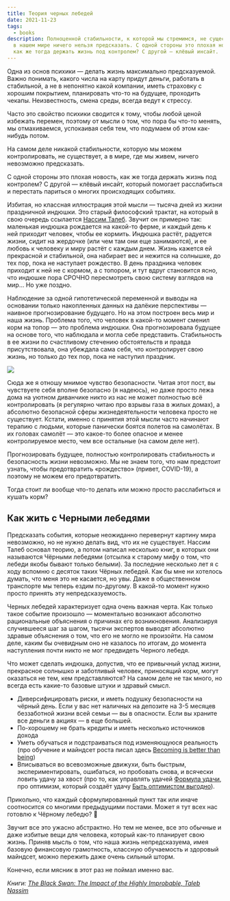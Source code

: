 ```yaml
---
title: Теория черных лебедей
date: 2021-11-23
tags:
  - books
description: Полноценной стабильности, к которой мы стремимся, не существует, и
  в нашем мире ничего нельзя предсказать. С одной стороны это плохая новость,
  как же тогда держать жизнь под контролем? С другой — клёвый инсайт.
---
```

Одна из основ психики — делать жизнь максимально предсказуемой. Важно понимать, какого числа на карту придут деньги, работать в стабильной, а не в непонятно какой компании, иметь страховку с хорошим покрытием, планировать что-то на будущее, проходить чекапы. Неизвестность, смена среды, всегда ведут к стрессу. 

Часто это свойство психики сводится к тому, чтобы любой ценой избежать перемен, поэтому от мысли о том, что пора бы что-то менять, мы отмахиваемся, успокаивая себя тем, что подумаем об этом как-нибудь потом.

На самом деле никакой стабильности, которую мы можем контролировать, не существует, а в мире, где мы живем, ничего невозможно предсказать.

С одной стороны это плохая новость, как же тогда держать жизнь под контролем? С другой — клёвый инсайт, который помогает расслабиться и перестать париться о многих происходящих событиях.

Избитая, но классная иллюстрация этой мысли — тысяча дней из жизни праздничной индюшки. Это старый философский трактат, на который в свою очередь ссылается [Нассим Талеб](https://ru.wikipedia.org/wiki/Талеб,_Нассим_Николас). Звучит он примерно так: маленькая индюшка рождается на какой-то ферме, и каждый день к ней приходит человек, чтобы ее кормить. Индюшка растёт, радуется жизни, сидит на жердочке (или чем там они еще занимаются), и ее любовь к человеку и миру растёт с каждым днем. Жизнь кажется ей прекрасной и стабильной, она набирает вес и нежится на солнышке, до тех пор, пока не наступает рождество. В день праздника человек приходит к ней не с кормом, а с топором, и тут вдруг становится ясно, что индюшке пора СРОЧНО пересмотреть свою систему взглядов на мир… Но уже поздно.

Наблюдение за одной гипотетической переменной и выводы на основании только накопленных данных на далёкие перспективы — наивное прогнозирование будущего. Но на этом построен весь мир и наша жизнь. Проблема того, что человек в какой-то момент сменил корм на топор — это проблема индюшки. Она прогнозировала будущее на основе того, что наблюдала и могла себе представить. Стабильность в ее жизни по счастливому стечению обстоятельств и правда присутствовала, она убеждала сама себя, что контролирует свою жизнь, но только до тех пор, пока не наступил праздник.

![](https://libmir.com/i/4/155404/i_001.png)

Сюда же я отношу мнимое чувство безопасности. Читая этот пост, вы чувствуете себя вполне безопасно (я надеюсь), но даже просто лежа дома на уютном диванчике никто из нас не может полностью всё контролировать (я регулярно читаю про взрывы газа в жилых домах), а абсолютно безопасной сферы жизнедеятельности человека просто не существует. Кстати, именно с принятия этой мысли часто начинают терапию с людьми, которые панически боятся полетов на самолётах. В их головах самолёт — это какое-то более опасное и менее контролируемое место, чем все остальные (на самом деле нет).

Прогнозировать будущее, полностью контролировать стабильность и безопасность жизни невозможно. Мы не знаем того, что нам предстоит узнать, чтобы предотвратить «рождество» (привет, COVID-19), а поэтому не можем его предотвратить.

Тогда стоит ли вообще что-то делать или можно просто расслабиться и кушать корм? 

## Как жить с Черными лебедями

Предсказать события, которые неожиданно перевернут картину мира невозможно, но не нужно делать вид, что их не существует. Нассим Талеб основал теорию, а потом написал несколько книг, в которых они называются Чёрными лебедями (отсылка к старому мифу о том, что лебеди якобы бывают только белыми). За последние несколько лет я с ходу вспомню с десяток таких Чёрных лебедей. Как бы мне ни хотелось думать, что меня это не касается, но увы. Даже в общественном транспорте мы теперь ездим по-другому. В какой-то момент нужно просто принять эту непредсказуемость.

Черных лебедей характеризует одна очень важная черта. Как только такое событие произошло — моментально возникают абсолютно рациональные объяснения о причинах его возникновения. Анализируя случившееся шаг за шагом, тысячи экспертов выводят абсолютно здравые объяснения о том, что его не могло не произойти. На самом деле, каким бы очевидным оно не казалось по итогам, до момента наступления почти никто не мог предвидеть Черного лебедя.

Что может сделать индюшка, допустив, что ее привычный уклад жизни, прекрасное солнышко и заботливый человек, приносящий корм, могут оказаться не тем, кем представляются? На самом деле не так много, но всегда есть какие-то базовые штуки и здравый смысл.

* Диверсифицировать риски, и иметь подушку безопасности на чёрный день. Если у вас нет наличных на депозите на 3-5 месяцев беззаботной жизни всей семьи — вы в опасности. Если вы храните все деньги в акциях — в еще большей.
* По-хорошему не брать кредиты и иметь несколько источников дохода
* Уметь обучаться и подстраиваться под изменяющуюся реальность (про обучение и майндсет роста писал здесь [Becoming is better than being](https://deploy-preview-16--keen-sammet-6a7c61.netlify.app/blog/becomming-is-better-than-being/))
* Вписываться во всевозможные движухи, быть быстрым, экспериментировать, ошибаться, но пробовать снова, и всячески ловить удачу за хвост (про то, как управлять удачей [Формула удачи](https://deeonis.ru/blog/the-formula-of-luck/), про оптимизм, который создаёт удачу [Быть оптимистом выгодно](https://deeonis.ru/blog/optimism-is-profitable/)).

Прикольно, что каждый сформулированный пункт так или иначе соотносится со многими предыдущими постами. Может я тут всех нас готовлю к Чёрному лебедю? 🙂

Звучит все это ужасно абстрактно. Но тем не менее, все это обычные и даже избитые вещи для человека, который как-то планирует свою жизнь. Приняв мысль о том, что наша жизнь непредсказуема, имея базовую финансовую грамотность, классную обучаемость и здоровый майндсет, можно пережить даже очень сильный шторм.

Конечно, если мясник в этот раз не поймал именно вас.

*Книги: [The Black Swan: The Impact of the Highly Improbable, Taleb Nassim](https://www.amazon.com/Black-Swan-Improbable-Robustness-Fragility/dp/081297381X/ref=sr_1_1?crid=2V21LZUZ0MEMW&keywords=black+swan+book&qid=1637698839&sprefix=black+swan%2Caps%2C306&sr=8-1)*